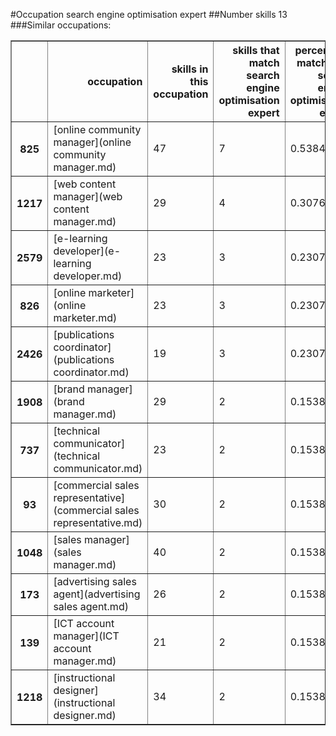 #Occupation search engine optimisation expert
##Number skills 13
###Similar occupations:
<table border="1" class="dataframe">
  <thead>
    <tr style="text-align: right;">
      <th></th>
      <th>occupation</th>
      <th>skills in this occupation</th>
      <th>skills that match search engine optimisation expert</th>
      <th>percentage match with search engine optimisation expert</th>
      <th>skills not in search engine optimisation expert</th>
    </tr>
  </thead>
  <tbody>
    <tr>
      <th>825</th>
      <td>[online community manager](online community manager.md)</td>
      <td>47</td>
      <td>7</td>
      <td>0.538462</td>
      <td>40</td>
    </tr>
    <tr>
      <th>1217</th>
      <td>[web content manager](web content manager.md)</td>
      <td>29</td>
      <td>4</td>
      <td>0.307692</td>
      <td>25</td>
    </tr>
    <tr>
      <th>2579</th>
      <td>[e-learning developer](e-learning developer.md)</td>
      <td>23</td>
      <td>3</td>
      <td>0.230769</td>
      <td>20</td>
    </tr>
    <tr>
      <th>826</th>
      <td>[online marketer](online marketer.md)</td>
      <td>23</td>
      <td>3</td>
      <td>0.230769</td>
      <td>20</td>
    </tr>
    <tr>
      <th>2426</th>
      <td>[publications coordinator](publications coordinator.md)</td>
      <td>19</td>
      <td>3</td>
      <td>0.230769</td>
      <td>16</td>
    </tr>
    <tr>
      <th>1908</th>
      <td>[brand manager](brand manager.md)</td>
      <td>29</td>
      <td>2</td>
      <td>0.153846</td>
      <td>27</td>
    </tr>
    <tr>
      <th>737</th>
      <td>[technical communicator](technical communicator.md)</td>
      <td>23</td>
      <td>2</td>
      <td>0.153846</td>
      <td>21</td>
    </tr>
    <tr>
      <th>93</th>
      <td>[commercial sales representative](commercial sales representative.md)</td>
      <td>30</td>
      <td>2</td>
      <td>0.153846</td>
      <td>28</td>
    </tr>
    <tr>
      <th>1048</th>
      <td>[sales manager](sales manager.md)</td>
      <td>40</td>
      <td>2</td>
      <td>0.153846</td>
      <td>38</td>
    </tr>
    <tr>
      <th>173</th>
      <td>[advertising sales agent](advertising sales agent.md)</td>
      <td>26</td>
      <td>2</td>
      <td>0.153846</td>
      <td>24</td>
    </tr>
    <tr>
      <th>139</th>
      <td>[ICT account manager](ICT account manager.md)</td>
      <td>21</td>
      <td>2</td>
      <td>0.153846</td>
      <td>19</td>
    </tr>
    <tr>
      <th>1218</th>
      <td>[instructional designer](instructional designer.md)</td>
      <td>34</td>
      <td>2</td>
      <td>0.153846</td>
      <td>32</td>
    </tr>
  </tbody>
</table>
